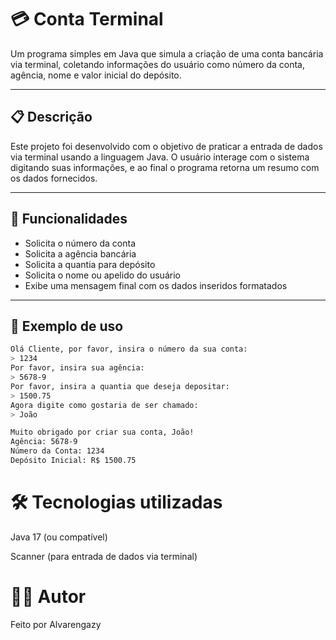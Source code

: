 # 💳 Conta Terminal

Um programa simples em Java que simula a criação de uma conta bancária via terminal, coletando informações do usuário como número da conta, agência, nome e valor inicial do depósito.

---

## 📋 Descrição

Este projeto foi desenvolvido com o objetivo de praticar a entrada de dados via terminal usando a linguagem Java. O usuário interage com o sistema digitando suas informações, e ao final o programa retorna um resumo com os dados fornecidos.

---

## 🚀 Funcionalidades

- Solicita o número da conta
- Solicita a agência bancária
- Solicita a quantia para depósito
- Solicita o nome ou apelido do usuário
- Exibe uma mensagem final com os dados inseridos formatados

---

## 📌 Exemplo de uso

```bash
Olá Cliente, por favor, insira o número da sua conta:
> 1234
Por favor, insira sua agência:
> 5678-9
Por favor, insira a quantia que deseja depositar:
> 1500.75
Agora digite como gostaria de ser chamado:
> João

Muito obrigado por criar sua conta, João!
Agência: 5678-9
Número da Conta: 1234
Depósito Inicial: R$ 1500.75
```

# 🛠️ Tecnologias utilizadas
Java 17 (ou compatível)

Scanner (para entrada de dados via terminal)

# 👨‍💻 Autor
Feito por Alvarengazy




